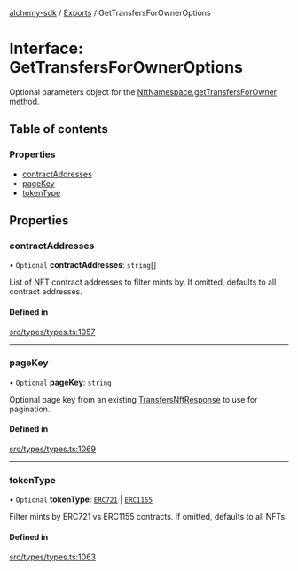 [alchemy-sdk](../README.md) / [Exports](../modules.md) / GetTransfersForOwnerOptions

# Interface: GetTransfersForOwnerOptions

Optional parameters object for the [NftNamespace.getTransfersForOwner](../classes/NftNamespace.md#gettransfersforowner) method.

## Table of contents

### Properties

- [contractAddresses](GetTransfersForOwnerOptions.md#contractaddresses)
- [pageKey](GetTransfersForOwnerOptions.md#pagekey)
- [tokenType](GetTransfersForOwnerOptions.md#tokentype)

## Properties

### contractAddresses

• `Optional` **contractAddresses**: `string`[]

List of NFT contract addresses to filter mints by. If omitted, defaults to
all contract addresses.

#### Defined in

[src/types/types.ts:1057](https://github.com/alchemyplatform/alchemy-sdk-js/blob/aeb51c8/src/types/types.ts#L1057)

___

### pageKey

• `Optional` **pageKey**: `string`

Optional page key from an existing [TransfersNftResponse](TransfersNftResponse.md) to use for
pagination.

#### Defined in

[src/types/types.ts:1069](https://github.com/alchemyplatform/alchemy-sdk-js/blob/aeb51c8/src/types/types.ts#L1069)

___

### tokenType

• `Optional` **tokenType**: [`ERC721`](../enums/NftTokenType.md#erc721) \| [`ERC1155`](../enums/NftTokenType.md#erc1155)

Filter mints by ERC721 vs ERC1155 contracts. If omitted, defaults to all
NFTs.

#### Defined in

[src/types/types.ts:1063](https://github.com/alchemyplatform/alchemy-sdk-js/blob/aeb51c8/src/types/types.ts#L1063)
